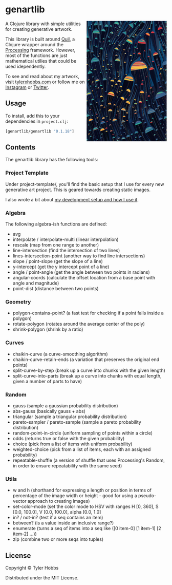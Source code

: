 # genartlib

<img src="dev-resources/ectogenesis-small.jpg" alt="Ectogenesis" title="Ectogenesis" align="right" width="250"/>

A Clojure library with simple utilities for creating generative artwork.

This library is built around [Quil](https://github.com/quil/quil), a Clojure wrapper around the [Processing](https://processing.org) framework. However, most of the functions are just mathematical utilies that could be used idependently.


To see and read about my artwork, visit [tylerxhobbs.com](https://tylerxhobbs.com) or follow me on [Instagram](https://instagram.com/tylerxhobbs) or [Twitter](https://twitter.com/tylerxhobbs).

## Usage

To install, add this to your dependencies in `project.clj`:

```clojure
[genartlib/genartlib "0.1.18"]
```

## Contents

The genartlib library has the following tools:

### Project Template

Under project-template/, you'll find the basic setup that I use for every new generative art project. This is geared towards creating static images.

I also wrote a bit about [my development setup and how I use it](https://tylerxhobbs.com/essays/2015/using-quil-for-artwork).

### Algebra

The following algebra-ish functions are defined:
* avg
* interpolate / interpolate-multi (linear interpolation)
* rescale (map from one range to another)
* line-intersection (find the intersection of two lines)
* lines-intersection-point (another way to find line intersections)
* slope / point-slope (get the slope of a line)
* y-intercept (get the y intercept point of a line)
* angle / point-angle (get the angle between two points in radians)
* angular-coords (calculate the offset location from a base point with angle and magnitude)
* point-dist (distance between two points)

### Geometry

* polygon-contains-point? (a fast test for checking if a point falls inside a polygon)
* rotate-polygon (rotates around the average center of the poly)
* shrink-polygon (shrink by a ratio)

### Curves

* chaikin-curve (a curve-smoothing algorithm)
* chaikin-curve-retain-ends (a variation that preserves the original end points)
* split-curve-by-step (break up a curve into chunks with the given length)
* split-curve-into-parts (break up a curve into chunks with equal length, given a number of parts to have)

### Random

* gauss (sample a gaussian probability distribution)
* abs-gauss (basically gauss + abs)
* triangular (sample a triangular probability distribution)
* pareto-sampler / pareto-sample (sample a pareto probability distribution)
* random-point-in-circle (uniform sampling of points within a circle)
* odds (returns true or false with the given probability)
* choice (pick from a list of items with uniform probability)
* weighted-choice (pick from a list of items, each with an assigned probability)
* repeatable-shuffle (a version of shuffle that uses Processing's Random, in order to ensure repeatability with the same seed)

### Utils

* w and h (shorthand for expressing a length or position in terms of percentage of the image width or height - good for using a pseudo-vector approach to creating images)
* set-color-mode (set the color mode to HSV with ranges H [0, 360], S [0.0, 100.0], V [0.0, 100.0], alpha [0.0, 1.0]
* in? / not-in? (test if a seq contains an item)
* between? (is a value inside an inclusive range?)
* enumerate (turns a seq of items into a seq like ([0 item-0] [1 item-1] [2 item-2] ...))
* zip (combine two or more seqs into tuples)


## License

Copyright © Tyler Hobbs

Distributed under the MIT License.
